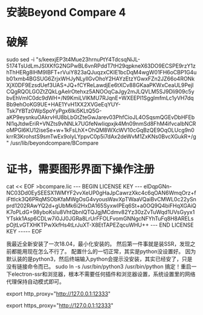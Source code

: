 # 安装Beyond Compare 4

# 破解
sudo sed -i "s/keexjEP3t4Mue23hrnuPtY4TdcsqNiJL-5174TsUdLmJSIXKfG2NGPwBL6vnRPddT7tH29qpkneX63DO9ECSPE9rzY1zhThHERg8lHM9IBFT+rVuiY823aQJuqzxCKIE1bcDqM4wgW01FH6oCBP1G4ub01xmb4BGSUG6ZrjxWHJyNLyIlGvOhoY2HAYzEtzYGwxFZn2JZ66o4RONkXjX0DF9EzsdUef3UAS+JQ+fCYReLawdjEe6tXCv88GKaaPKWxCeaUL9PejICQgRQOLGOZtZQkLgAelrOtehxz5ANOOqCaJgy2mJLQVLM5SJ9Dli909c5ybvEhVmIC0dc9dWH+/N9KmiLVlKMU7RJqnE+WXEEPI1SgglmfmLc1yVH7dqBb9ehOoKG9UE+HAE1YvH1XX2XVGeEqYUY-Tsk7YBTz0WpSpoYyPgx6Iki5KLtQ5G-aKP9eysnkuOAkrvHU8bLbGtZteGwJarev03PhfCioJL4OSqsmQGEvDbHFEbNl1qJtdwEriR+VNZts9vNNLk7UGfeNwIiqpxjk4Mn09nmSd8FhM4ifvcaIbNCRoMPGl6KU12iseSe+w+1kFsLhX+OhQM8WXcWV10cGqBzQE9OqOLUcg9n0krrR3KrohstS9smTwEx9olyLYppvC0p5i7dAx2deWvM1ZxKNs0BvcXGukR+/g" /usr/lib/beyondcompare/BCompare

# 证书，需要图形界面下操作注册
cat << EOF >bcompare.lic
--- BEGIN LICENSE KEY ---
elDqpGNn-NC03Dd0EySEESX1WMYF2vvXeUP0gHaJpCawrzXkc4c6qOAN6WmqOrz+fiFttlck3Q6PRqMSObKfaMWgOsG4vyousWavXpTWaaVQaiBvCMWL0c22ySnprd1202RAwYQ2d+gUbMk6i2HxDA165SyxwIPEq6St+a0OQ9Q4biFHqXGAiQK7oPLdG+98yboKsIu8VhtQbnlQTQJgjMCdmv82Yz30zZvTuWqd1UVsGyyx1YTskk1Asp6CDLw7i0JJ0JGRa8LrUrFFOLFvomGNNgcNFYhTuFq8H8ARELspOjtLvGTXHKTPwXkfHs4tLrJuXT-X8EtTAPEZqcuWHU++
--- END LICENSE KEY -----
EOF


我最近全新安装了一次18.04，最小化安装的。
然后第一件事就是装SSR，发现之前都能用现在怎么不行了。
配置什么的一切正常，其实是python没设置好。
因为默认装的是python3，然后终端输入python会提示没安装，其实已经安了，只是没有链接命令而已。
sudo ln -s /usr/bin/python3 /usr/bin/python
搞定！重启一下electron-ssr和浏览器，根本不需要任何插件和浏览器设置，系统设置里的网络代理保持自动模式即可。



	
export http_proxy="http://127.0.0.1:12333"

export https_proxy="http://127.0.0.1:12333"

